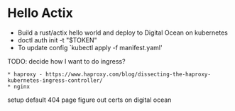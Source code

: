 # Hello Actix


  * Build a rust/actix hello world and deploy to Digital Ocean on kubernetes
  * doctl auth init -t "$TOKEN"
  * To update config `kubectl apply -f manifest.yaml'


TODO:
  decide how I want to do ingress?

    * haproxy - https://www.haproxy.com/blog/dissecting-the-haproxy-kubernetes-ingress-controller/
    * nginx

  setup default 404 page
  figure out certs on digital ocean
